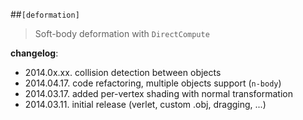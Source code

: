 
##`[deformation]`
> Soft-body deformation with `DirectCompute`



**changelog**:

* 2014.0x.xx. collision detection between objects
* 2014.04.17. code refactoring, multiple objects support (`n-body`)
* 2014.03.17. added per-vertex shading with normal transformation
* 2014.03.11. initial release (verlet, custom .obj, dragging, ...)
